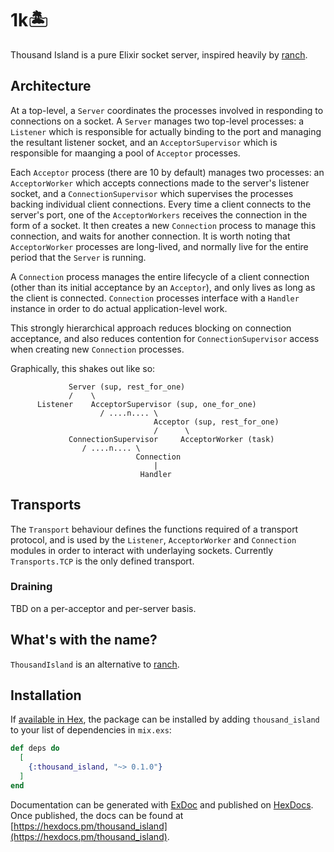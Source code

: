 # 1k🏝 

Thousand Island is a pure Elixir socket server, inspired heavily by [ranch](https://github.com/ninenines/ranch).

## Architecture

At a top-level, a `Server` coordinates the processes involved
in responding to connections on a socket. A `Server` manages two top-level
processes: a `Listener` which is responsible for actually binding to the port 
and managing the resultant listener socket, and an `AcceptorSupervisor` which 
is responsible for maanging a pool of `Acceptor` processes. 

Each `Acceptor` process (there are 10 by default) manages two processes: an 
`AcceptorWorker` which accepts connections made to the server's listener socket, 
and a `ConnectionSupervisor` which supervises the processes backing individual
client connections. Every time a client connects to the server's port, one of 
the `AcceptorWorkers` receives the connection in the form of a socket. It then 
creates a new `Connection` process to manage this connection, and waits for
another connection. It is worth noting that `AcceptorWorker` processes are 
long-lived, and normally live for the entire period that the `Server` is running.

A `Connection` process manages the entire lifecycle of a client connection (other 
than its initial acceptance by an `Acceptor`), and only lives as long as the 
client is connected. `Connection` processes interface with a `Handler` instance
in order to do actual application-level work.

This strongly hierarchical approach reduces blocking on connection acceptance, and
also reduces contention for `ConnectionSupervisor` access when creating new `Connection`
processes. 

Graphically, this shakes out like so:

```
             Server (sup, rest_for_one)
             /    \
      Listener    AcceptorSupervisor (sup, one_for_one)
                    / ....n.... \
                                Acceptor (sup, rest_for_one)
                                /      \
             ConnectionSupervisor     AcceptorWorker (task)
                / ....n.... \
                            Connection
                                |
                             Handler
```

## Transports

The `Transport` behaviour defines the functions required of a
transport protocol, and is used by the `Listener`, `AcceptorWorker` and 
`Connection` modules in order to interact with underlaying sockets. Currently
`Transports.TCP` is the only defined transport.

### Draining

TBD on a per-acceptor and per-server basis. 

## What's with the name?

`ThousandIsland` is an alternative to [ranch](https://github.com/ninenines/ranch).

## Installation

If [available in Hex](https://hex.pm/docs/publish), the package can be installed
by adding `thousand_island` to your list of dependencies in `mix.exs`:

```elixir
def deps do
  [
    {:thousand_island, "~> 0.1.0"}
  ]
end
```

Documentation can be generated with [ExDoc](https://github.com/elixir-lang/ex_doc)
and published on [HexDocs](https://hexdocs.pm). Once published, the docs can
be found at [https://hexdocs.pm/thousand_island](https://hexdocs.pm/thousand_island).

